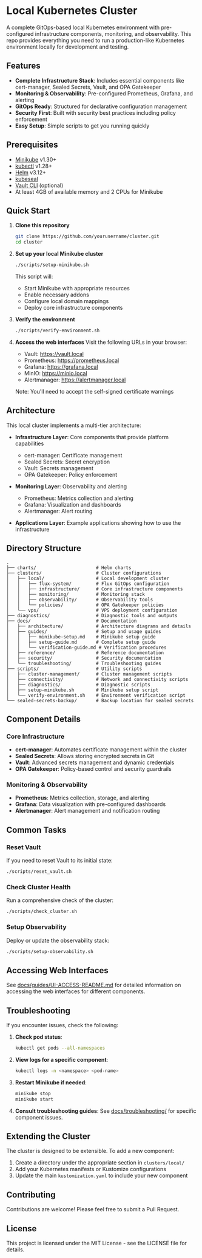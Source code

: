 # Local Kubernetes Cluster

A complete GitOps-based local Kubernetes environment with pre-configured infrastructure components, monitoring, and observability. This repo provides everything you need to run a production-like Kubernetes environment locally for development and testing.

## Features

- **Complete Infrastructure Stack**: Includes essential components like cert-manager, Sealed Secrets, Vault, and OPA Gatekeeper
- **Monitoring & Observability**: Pre-configured Prometheus, Grafana, and alerting
- **GitOps Ready**: Structured for declarative configuration management
- **Security First**: Built with security best practices including policy enforcement
- **Easy Setup**: Simple scripts to get you running quickly

## Prerequisites

- [Minikube](https://minikube.sigs.k8s.io/docs/start/) v1.30+
- [kubectl](https://kubernetes.io/docs/tasks/tools/install-kubectl/) v1.28+
- [Helm](https://helm.sh/docs/intro/install/) v3.12+
- [kubeseal](https://github.com/bitnami-labs/sealed-secrets#installation)
- [Vault CLI](https://developer.hashicorp.com/vault/downloads) (optional)
- At least 4GB of available memory and 2 CPUs for Minikube

## Quick Start

1. **Clone this repository**
   ```bash
   git clone https://github.com/yourusername/cluster.git
   cd cluster
   ```

2. **Set up your local Minikube cluster**
   ```bash
   ./scripts/setup-minikube.sh
   ```
   This script will:
   - Start Minikube with appropriate resources
   - Enable necessary addons
   - Configure local domain mappings
   - Deploy core infrastructure components

3. **Verify the environment**
   ```bash
   ./scripts/verify-environment.sh
   ```

4. **Access the web interfaces**
   Visit the following URLs in your browser:
   - Vault: https://vault.local
   - Prometheus: https://prometheus.local
   - Grafana: https://grafana.local
   - MinIO: https://minio.local
   - Alertmanager: https://alertmanager.local

   Note: You'll need to accept the self-signed certificate warnings

## Architecture

This local cluster implements a multi-tier architecture:

- **Infrastructure Layer**: Core components that provide platform capabilities
  - cert-manager: Certificate management
  - Sealed Secrets: Secret encryption
  - Vault: Secrets management
  - OPA Gatekeeper: Policy enforcement
  
- **Monitoring Layer**: Observability and alerting
  - Prometheus: Metrics collection and alerting
  - Grafana: Visualization and dashboards
  - Alertmanager: Alert routing
  
- **Applications Layer**: Example applications showing how to use the infrastructure

## Directory Structure

```
.
├── charts/                      # Helm charts
├── clusters/                    # Cluster configurations
│   ├── local/                   # Local development cluster
│   │   ├── flux-system/         # Flux GitOps configuration
│   │   ├── infrastructure/      # Core infrastructure components
│   │   ├── monitoring/          # Monitoring stack
│   │   ├── observability/       # Observability tools
│   │   └── policies/            # OPA Gatekeeper policies
│   └── vps/                     # VPS deployment configuration
├── diagnostics/                 # Diagnostic tools and outputs
├── docs/                        # Documentation
│   ├── architecture/            # Architecture diagrams and details
│   ├── guides/                  # Setup and usage guides
│   │   ├── minikube-setup.md    # Minikube setup guide
│   │   ├── setup-guide.md       # Complete setup guide
│   │   └── verification-guide.md # Verification procedures
│   ├── reference/               # Reference documentation
│   ├── security/                # Security documentation
│   └── troubleshooting/         # Troubleshooting guides
├── scripts/                     # Utility scripts
│   ├── cluster-management/      # Cluster management scripts
│   ├── connectivity/            # Network and connectivity scripts
│   ├── diagnostics/             # Diagnostic scripts
│   ├── setup-minikube.sh        # Minikube setup script
│   └── verify-environment.sh    # Environment verification script
└── sealed-secrets-backup/       # Backup location for sealed secrets
```

## Component Details

### Core Infrastructure

- **cert-manager**: Automates certificate management within the cluster
- **Sealed Secrets**: Allows storing encrypted secrets in Git
- **Vault**: Advanced secrets management and dynamic credentials
- **OPA Gatekeeper**: Policy-based control and security guardrails

### Monitoring & Observability

- **Prometheus**: Metrics collection, storage, and alerting
- **Grafana**: Data visualization with pre-configured dashboards
- **Alertmanager**: Alert management and notification routing

## Common Tasks

### Reset Vault

If you need to reset Vault to its initial state:

```bash
./scripts/reset_vault.sh
```

### Check Cluster Health

Run a comprehensive check of the cluster:

```bash
./scripts/check_cluster.sh
```

### Setup Observability

Deploy or update the observability stack:

```bash
./scripts/setup-observability.sh
```

## Accessing Web Interfaces

See [docs/guides/UI-ACCESS-README.md](docs/guides/UI-ACCESS-README.md) for detailed information on accessing the web interfaces for different components.

## Troubleshooting

If you encounter issues, check the following:

1. **Check pod status**:
   ```bash
   kubectl get pods --all-namespaces
   ```

2. **View logs for a specific component**:
   ```bash
   kubectl logs -n <namespace> <pod-name>
   ```

3. **Restart Minikube if needed**:
   ```bash
   minikube stop
   minikube start
   ```

4. **Consult troubleshooting guides**:
   See [docs/troubleshooting/](docs/troubleshooting/) for specific component issues.

## Extending the Cluster

The cluster is designed to be extensible. To add a new component:

1. Create a directory under the appropriate section in `clusters/local/`
2. Add your Kubernetes manifests or Kustomize configurations
3. Update the main `kustomization.yaml` to include your new component

## Contributing

Contributions are welcome! Please feel free to submit a Pull Request.

## License

This project is licensed under the MIT License - see the LICENSE file for details. 